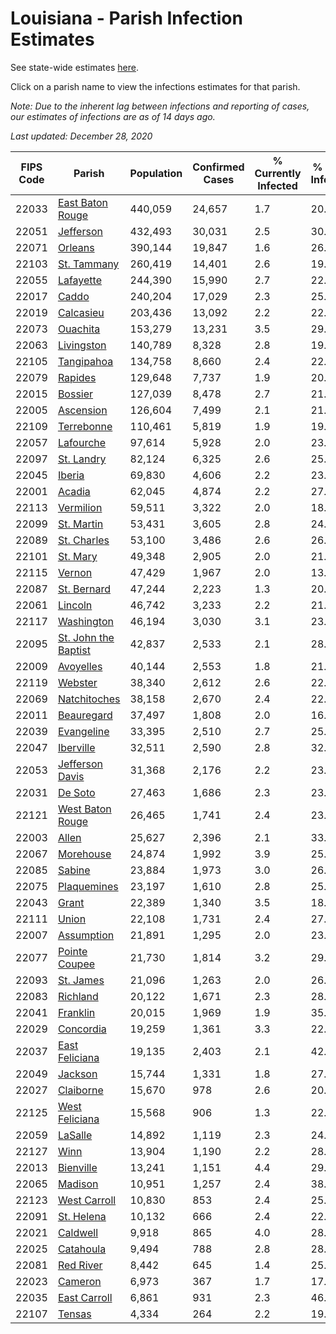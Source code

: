 # Louisiana - Parish Infection Estimates

See state-wide estimates [here](/infections/us-la).

Click on a parish name to view the infections estimates for that parish.

*Note: Due to the inherent lag between infections and reporting of cases, our estimates of infections are as of 14 days ago.*

*Last updated: December 28, 2020*

|   FIPS Code |                                       Parish |   Population |   Confirmed Cases |   % Currently Infected |   % Total Infected |
|-------------|----------------------------------------------|--------------|-------------------|------------------------|--------------------|
|       22033 |         [East Baton Rouge](east-baton-rouge) |      440,059 |            24,657 |                    1.7 |               20.6 |
|       22051 |                       [Jefferson](jefferson) |      432,493 |            30,031 |                    2.5 |               30.3 |
|       22071 |                           [Orleans](orleans) |      390,144 |            19,847 |                    1.6 |               26.1 |
|       22103 |                   [St. Tammany](st.-tammany) |      260,419 |            14,401 |                    2.6 |               19.8 |
|       22055 |                       [Lafayette](lafayette) |      244,390 |            15,990 |                    2.7 |               22.3 |
|       22017 |                               [Caddo](caddo) |      240,204 |            17,029 |                    2.3 |               25.7 |
|       22019 |                       [Calcasieu](calcasieu) |      203,436 |            13,092 |                    2.2 |               22.4 |
|       22073 |                         [Ouachita](ouachita) |      153,279 |            13,231 |                    3.5 |               29.5 |
|       22063 |                     [Livingston](livingston) |      140,789 |             8,328 |                    2.8 |               19.4 |
|       22105 |                     [Tangipahoa](tangipahoa) |      134,758 |             8,660 |                    2.4 |               22.7 |
|       22079 |                           [Rapides](rapides) |      129,648 |             7,737 |                    1.9 |               20.4 |
|       22015 |                           [Bossier](bossier) |      127,039 |             8,478 |                    2.7 |               21.4 |
|       22005 |                       [Ascension](ascension) |      126,604 |             7,499 |                    2.1 |               21.2 |
|       22109 |                     [Terrebonne](terrebonne) |      110,461 |             5,819 |                    1.9 |               19.2 |
|       22057 |                       [Lafourche](lafourche) |       97,614 |             5,928 |                    2.0 |               23.3 |
|       22097 |                     [St. Landry](st.-landry) |       82,124 |             6,325 |                    2.6 |               25.9 |
|       22045 |                             [Iberia](iberia) |       69,830 |             4,606 |                    2.2 |               23.9 |
|       22001 |                             [Acadia](acadia) |       62,045 |             4,874 |                    2.2 |               27.5 |
|       22113 |                       [Vermilion](vermilion) |       59,511 |             3,322 |                    2.0 |               18.6 |
|       22099 |                     [St. Martin](st.-martin) |       53,431 |             3,605 |                    2.8 |               24.1 |
|       22089 |                   [St. Charles](st.-charles) |       53,100 |             3,486 |                    2.6 |               26.3 |
|       22101 |                         [St. Mary](st.-mary) |       49,348 |             2,905 |                    2.0 |               21.6 |
|       22115 |                             [Vernon](vernon) |       47,429 |             1,967 |                    2.0 |               13.6 |
|       22087 |                   [St. Bernard](st.-bernard) |       47,244 |             2,223 |                    1.3 |               20.7 |
|       22061 |                           [Lincoln](lincoln) |       46,742 |             3,233 |                    2.2 |               21.9 |
|       22117 |                     [Washington](washington) |       46,194 |             3,030 |                    3.1 |               23.9 |
|       22095 | [St. John the Baptist](st.-john-the-baptist) |       42,837 |             2,533 |                    2.1 |               28.8 |
|       22009 |                       [Avoyelles](avoyelles) |       40,144 |             2,553 |                    1.8 |               21.5 |
|       22119 |                           [Webster](webster) |       38,340 |             2,612 |                    2.6 |               22.6 |
|       22069 |                 [Natchitoches](natchitoches) |       38,158 |             2,670 |                    2.4 |               22.8 |
|       22011 |                     [Beauregard](beauregard) |       37,497 |             1,808 |                    2.0 |               16.3 |
|       22039 |                     [Evangeline](evangeline) |       33,395 |             2,510 |                    2.7 |               25.0 |
|       22047 |                       [Iberville](iberville) |       32,511 |             2,590 |                    2.8 |               32.6 |
|       22053 |           [Jefferson Davis](jefferson-davis) |       31,368 |             2,176 |                    2.2 |               23.7 |
|       22031 |                           [De Soto](de-soto) |       27,463 |             1,686 |                    2.3 |               23.1 |
|       22121 |         [West Baton Rouge](west-baton-rouge) |       26,465 |             1,741 |                    2.4 |               23.1 |
|       22003 |                               [Allen](allen) |       25,627 |             2,396 |                    2.1 |               33.1 |
|       22067 |                       [Morehouse](morehouse) |       24,874 |             1,992 |                    3.9 |               25.7 |
|       22085 |                             [Sabine](sabine) |       23,884 |             1,973 |                    3.0 |               26.3 |
|       22075 |                   [Plaquemines](plaquemines) |       23,197 |             1,610 |                    2.8 |               25.6 |
|       22043 |                               [Grant](grant) |       22,389 |             1,340 |                    3.5 |               18.8 |
|       22111 |                               [Union](union) |       22,108 |             1,731 |                    2.4 |               27.9 |
|       22007 |                     [Assumption](assumption) |       21,891 |             1,295 |                    2.0 |               23.1 |
|       22077 |               [Pointe Coupee](pointe-coupee) |       21,730 |             1,814 |                    3.2 |               29.6 |
|       22093 |                       [St. James](st.-james) |       21,096 |             1,263 |                    2.0 |               26.1 |
|       22083 |                         [Richland](richland) |       20,122 |             1,671 |                    2.3 |               28.0 |
|       22041 |                         [Franklin](franklin) |       20,015 |             1,969 |                    1.9 |               35.5 |
|       22029 |                       [Concordia](concordia) |       19,259 |             1,361 |                    3.3 |               22.7 |
|       22037 |             [East Feliciana](east-feliciana) |       19,135 |             2,403 |                    2.1 |               42.5 |
|       22049 |                           [Jackson](jackson) |       15,744 |             1,331 |                    1.8 |               27.5 |
|       22027 |                       [Claiborne](claiborne) |       15,670 |               978 |                    2.6 |               20.9 |
|       22125 |             [West Feliciana](west-feliciana) |       15,568 |               906 |                    1.3 |               22.8 |
|       22059 |                           [LaSalle](lasalle) |       14,892 |             1,119 |                    2.3 |               24.1 |
|       22127 |                                 [Winn](winn) |       13,904 |             1,190 |                    2.2 |               28.5 |
|       22013 |                       [Bienville](bienville) |       13,241 |             1,151 |                    4.4 |               29.5 |
|       22065 |                           [Madison](madison) |       10,951 |             1,257 |                    2.4 |               38.1 |
|       22123 |                 [West Carroll](west-carroll) |       10,830 |               853 |                    2.4 |               25.0 |
|       22091 |                     [St. Helena](st.-helena) |       10,132 |               666 |                    2.4 |               22.7 |
|       22021 |                         [Caldwell](caldwell) |        9,918 |               865 |                    4.0 |               28.5 |
|       22025 |                       [Catahoula](catahoula) |        9,494 |               788 |                    2.8 |               28.7 |
|       22081 |                       [Red River](red-river) |        8,442 |               645 |                    1.4 |               25.8 |
|       22023 |                           [Cameron](cameron) |        6,973 |               367 |                    1.7 |               17.6 |
|       22035 |                 [East Carroll](east-carroll) |        6,861 |               931 |                    2.3 |               46.1 |
|       22107 |                             [Tensas](tensas) |        4,334 |               264 |                    2.2 |               19.6 |